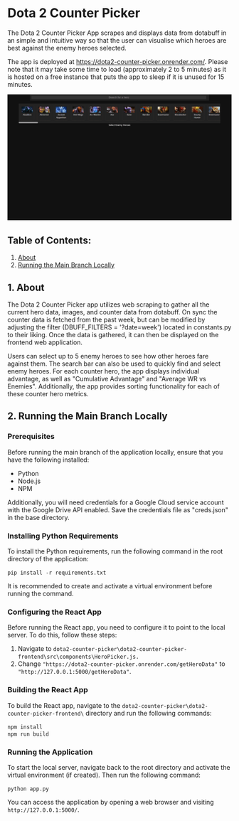 # **Dota 2 Counter Picker**
The Dota 2 Counter Picker App scrapes and displays data from dotabuff in an simple and intuitive way so that the user can visualise which heroes are best against the enemy heroes selected.

The app is deployed at https://dota2-counter-picker.onrender.com/. Please note that it may take some time to load (approximately 2 to 5 minutes) as it is hosted on a free instance that puts the app to sleep if it is unused for 15 minutes.

<p align="center">
    <a href="https://dota2-counter-picker.onrender.com/">
        <img src = "demo-gif/demo.gif">
    </a>
</p>

## **Table of Contents:**

1. <a href="#1-about">About</a>
2. <a href="#2-running-the-main-branch-locally">Running the Main Branch Locally</a>

## <a>**1. About**</a>

The Dota 2 Counter Picker app utilizes web scraping to gather all the current hero data, images, and counter data from dotabuff. On sync the counter data is fetched from the past week, but can be modified by adjusting the filter (DBUFF_FILTERS = '?date=week') located in constants.py to their liking. Once the data is gathered, it can then be displayed on the frontend web application.

Users can select up to 5 enemy heroes to see how other heroes fare against them. The search bar can also be used to quickly find and select enemy heroes. For each counter hero, the app displays individual advantage, as well as "Cumulative Advantage" and "Average WR vs Enemies". Additionally, the app provides sorting functionality for each of these counter hero metrics.

## <a>**2. Running the Main Branch Locally**</a>

### Prerequisites
Before running the main branch of the application locally, ensure that you have the following installed:
- Python
- Node.js
- NPM

Additionally, you will need credentials for a Google Cloud service account with the Google Drive API enabled. Save the credentials file as "creds.json" in the base directory.

### Installing Python Requirements
To install the Python requirements, run the following command in the root directory of the application:
```
pip install -r requirements.txt
```
It is recommended to create and activate a virtual environment before running the command.

### Configuring the React App
Before running the React app, you need to configure it to point to the local server. To do this, follow these steps:
1. Navigate to `dota2-counter-picker\dota2-counter-picker-frontend\src\components\HeroPicker.js.`
2. Change `"https://dota2-counter-picker.onrender.com/getHeroData"` to `"http://127.0.0.1:5000/getHeroData"`.

### Building the React App
To build the React app, navigate to the `dota2-counter-picker\dota2-counter-picker-frontend\` directory and run the following commands:
```
npm install
npm run build
```

### Running the Application
To start the local server, navigate back to the root directory and activate the virtual environment (if created). Then run the following command:
```
python app.py
```
You can access the application by opening a web browser and visiting `http://127.0.0.1:5000/`.